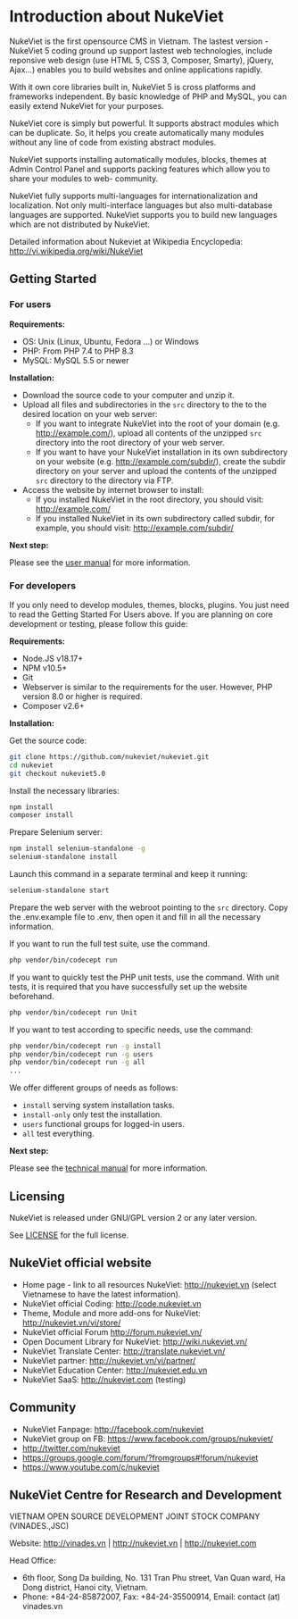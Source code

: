 # Introduction about NukeViet
NukeViet is the first opensource CMS in Vietnam. The lastest version - NukeViet 5 coding ground up support lastest web technologies, include reponsive web design (use HTML 5, CSS 3, Composer, Smarty), jQuery, Ajax...) enables you to build websites and online applications rapidly.

With it own core libraries built in, NukeViet 5 is cross platforms and frameworks independent. By basic knowledge of PHP and MySQL, you can easily extend NukeViet for your purposes.

NukeViet core is simply but powerful. It supports abstract modules which can be duplicate. So, it helps you create automatically many modules without any line of code from existing abstract modules.

NukeViet supports installing automatically modules, blocks, themes at Admin Control Panel and supports packing features which allow you to share your modules to web- community.

NukeViet fully supports multi-languages for internationalization and localization. Not only multi-interface languages but also multi-database languages are supported. NukeViet supports you to build new languages which are not distributed by NukeViet.

Detailed information about Nukeviet at Wikipedia Encyclopedia: http://vi.wikipedia.org/wiki/NukeViet

## Getting Started

### For users

**Requirements:**  
- OS: Unix (Linux, Ubuntu, Fedora ...) or Windows
- PHP: From PHP 7.4 to PHP 8.3
- MySQL: MySQL 5.5 or newer

**Installation:**

- Download the source code to your computer and unzip it.
- Upload all files and subdirectories in the `src` directory to the to the desired location on your web server:
    - If you want to integrate NukeViet into the root of your domain (e.g. http://example.com/), upload all contents of the unzipped `src` directory into the root directory of your web server.
    - If you want to have your NukeViet installation in its own subdirectory on your website (e.g. http://example.com/subdir/), create the subdir directory on your server and upload the contents of the unzipped `src` directory to the directory via FTP.
- Access the website by internet browser to install:
    - If you installed NukeViet in the root directory, you should visit: http://example.com/
    - If you installed NukeViet in its own subdirectory called subdir, for example, you should visit: http://example.com/subdir/

**Next step:**

Please see the [user manual](https://wiki.nukeviet.vn/nukeviet5) for more information.

### For developers

If you only need to develop modules, themes, blocks, plugins. You just need to read the Getting Started For Users above. If you are planning on core development or testing, please follow this guide:

**Requirements:**  
- Node.JS v18.17+
- NPM v10.5+
- Git
- Webserver is similar to the requirements for the user. However, PHP version 8.0 or higher is required.
- Composer v2.6+

**Installation:**

Get the source code:

```bash
git clone https://github.com/nukeviet/nukeviet.git
cd nukeviet
git checkout nukeviet5.0
```

Install the necessary libraries:

```bash
npm install
composer install
```

Prepare Selenium server:

```bash
npm install selenium-standalone -g
selenium-standalone install
```

Launch this command in a separate terminal and keep it running:

```bash
selenium-standalone start
```

Prepare the web server with the webroot pointing to the `src` directory. Copy the .env.example file to .env, then open it and fill in all the necessary information.

If you want to run the full test suite, use the command.

```bash
php vendor/bin/codecept run
```

If you want to quickly test the PHP unit tests, use the command. With unit tests, it is required that you have successfully set up the website beforehand.

```bash
php vendor/bin/codecept run Unit
```

If you want to test according to specific needs, use the command:

```bash
php vendor/bin/codecept run -g install
php vendor/bin/codecept run -g users
php vendor/bin/codecept run -g all
...
```

We offer different groups of needs as follows:

- `install` serving system installation tasks.
- `install-only` only test the installation.
- `users` functional groups for logged-in users.
- `all` test everything.

**Next step:**

Please see the [technical manual](https://wiki.nukeviet.vn/technical_manual5) for more information.

## Licensing
NukeViet is released under GNU/GPL version 2 or any later version.

See [LICENSE](LICENSE) for the full license.

## NukeViet official website
  - Home page - link to all resources NukeViet: http://nukeviet.vn (select Vietnamese to have the latest information).
  - NukeViet official Coding: http://code.nukeviet.vn
  - Theme, Module and more add-ons for NukeViet: http://nukeviet.vn/vi/store/
  - NukeViet official Forum http://forum.nukeviet.vn/
  - Open Document Library for NukeViet: http://wiki.nukeviet.vn/
  - NukeViet Translate Center: http://translate.nukeviet.vn/
  - NukeViet partner: http://nukeviet.vn/vi/partner/
  - NukeViet Education Center: http://nukeviet.edu.vn
  - NukeViet SaaS: http://nukeviet.com (testing)

## Community
  - NukeViet Fanpage: http://facebook.com/nukeviet
  - NukeViet group on FB: https://www.facebook.com/groups/nukeviet/
  - http://twitter.com/nukeviet
  - https://groups.google.com/forum/?fromgroups#!forum/nukeviet
  - https://www.youtube.com/c/nukeviet



## NukeViet Centre for Research and Development
VIETNAM OPEN SOURCE DEVELOPMENT JOINT STOCK COMPANY (VINADES.,JSC)

Website: http://vinades.vn | http://nukeviet.vn | http://nukeviet.com

Head Office:
  - 6th floor, Song Da building, No. 131 Tran Phu street, Van Quan ward, Ha Dong district, Hanoi city, Vietnam.
  - Phone: +84-24-85872007, Fax: +84-24-35500914, Email: contact (at) vinades.vn
